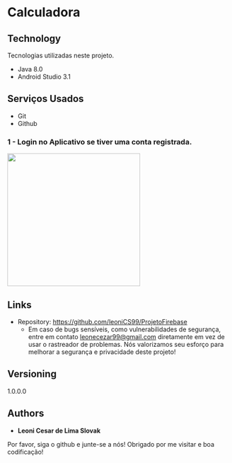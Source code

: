 # Calculadora


## Technology 

Tecnologias utilizadas neste projeto.

* Java  8.0
* Android Studio 3.1


## Serviços Usados

* Git
* Github


### 1 - Login no Aplicativo se tiver uma conta registrada.

<img src="https://github.com/leoniCS99/ProjetoFirebase/blob/main/app/src/main/res/drawable/Login.png" width="300">


## Links
  - Repository: https://github.com/leoniCS99/ProjetoFirebase
    - Em caso de bugs sensíveis, como vulnerabilidades de segurança, entre em contato
      leonecezar99@gmail.com diretamente em vez de usar o rastreador de problemas. Nós valorizamos seu esforço
      para melhorar a segurança e privacidade deste projeto!

  ## Versioning

  1.0.0.0


  ## Authors

  * **Leoni Cesar de Lima Slovak** 

  Por favor, siga o github e junte-se a nós!
  Obrigado por me visitar e boa codificação!
